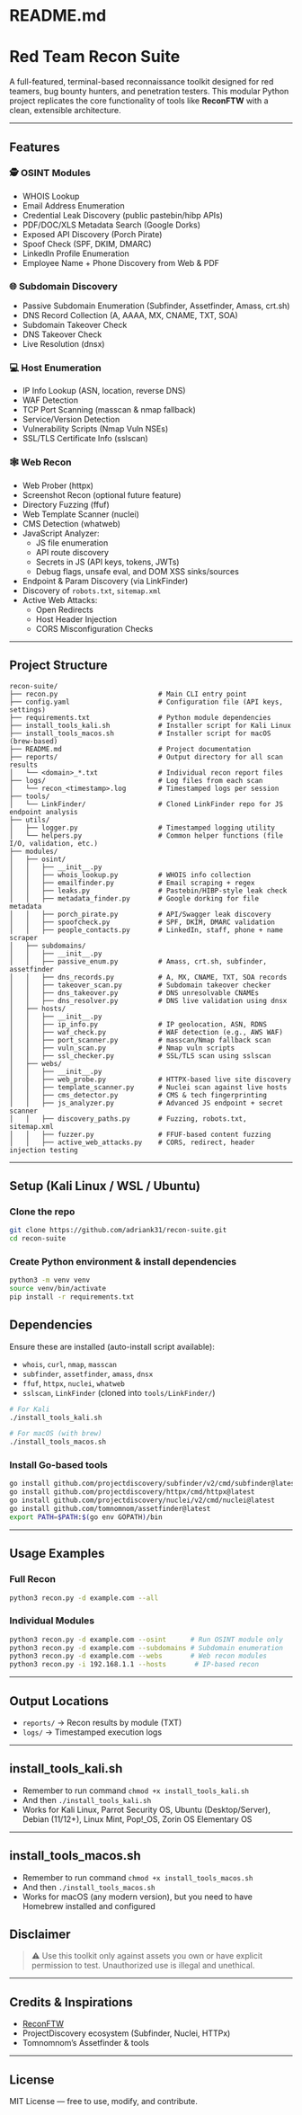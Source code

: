 # README.md
# Red Team Recon Suite

A full-featured, terminal-based reconnaissance toolkit designed for red teamers, bug bounty hunters, and penetration testers. This modular Python project replicates the core functionality of tools like **ReconFTW** with a clean, extensible architecture.

---

## Features

### 🕵️ OSINT Modules
- WHOIS Lookup
- Email Address Enumeration
- Credential Leak Discovery (public pastebin/hibp APIs)
- PDF/DOC/XLS Metadata Search (Google Dorks)
- Exposed API Discovery (Porch Pirate)
- Spoof Check (SPF, DKIM, DMARC)
- LinkedIn Profile Enumeration
- Employee Name + Phone Discovery from Web & PDF

### 🌐 Subdomain Discovery
- Passive Subdomain Enumeration (Subfinder, Assetfinder, Amass, crt.sh)
- DNS Record Collection (A, AAAA, MX, CNAME, TXT, SOA)
- Subdomain Takeover Check
- DNS Takeover Check
- Live Resolution (dnsx)

### 💻 Host Enumeration
- IP Info Lookup (ASN, location, reverse DNS)
- WAF Detection
- TCP Port Scanning (masscan & nmap fallback)
- Service/Version Detection
- Vulnerability Scripts (Nmap Vuln NSEs)
- SSL/TLS Certificate Info (sslscan)

### 🕸 Web Recon
- Web Prober (httpx)
- Screenshot Recon (optional future feature)
- Directory Fuzzing (ffuf)
- Web Template Scanner (nuclei)
- CMS Detection (whatweb)
- JavaScript Analyzer:
  - JS file enumeration
  - API route discovery
  - Secrets in JS (API keys, tokens, JWTs)
  - Debug flags, unsafe eval, and DOM XSS sinks/sources
- Endpoint & Param Discovery (via LinkFinder)
- Discovery of `robots.txt`, `sitemap.xml`
- Active Web Attacks:
  - Open Redirects
  - Host Header Injection
  - CORS Misconfiguration Checks

---

## Project Structure

```
recon-suite/
├── recon.py                         # Main CLI entry point
├── config.yaml                      # Configuration file (API keys, settings)
├── requirements.txt                 # Python module dependencies
├── install_tools_kali.sh            # Installer script for Kali Linux
├── install_tools_macos.sh           # Installer script for macOS (brew-based)
├── README.md                        # Project documentation
├── reports/                         # Output directory for all scan results
│   └── <domain>_*.txt               # Individual recon report files
├── logs/                            # Log files from each scan
│   └── recon_<timestamp>.log        # Timestamped logs per session
├── tools/
│   └── LinkFinder/                  # Cloned LinkFinder repo for JS endpoint analysis
├── utils/
│   ├── logger.py                    # Timestamped logging utility
│   └── helpers.py                   # Common helper functions (file I/O, validation, etc.)
├── modules/
│   ├── osint/
│   │   ├── __init__.py
│   │   ├── whois_lookup.py          # WHOIS info collection
│   │   ├── emailfinder.py           # Email scraping + regex
│   │   ├── leaks.py                 # Pastebin/HIBP-style leak check
│   │   ├── metadata_finder.py       # Google dorking for file metadata
│   │   ├── porch_pirate.py          # API/Swagger leak discovery
│   │   ├── spoofcheck.py            # SPF, DKIM, DMARC validation
│   │   ├── people_contacts.py       # LinkedIn, staff, phone + name scraper
│   ├── subdomains/
│   │   ├── __init__.py
│   │   ├── passive_enum.py          # Amass, crt.sh, subfinder, assetfinder
│   │   ├── dns_records.py           # A, MX, CNAME, TXT, SOA records
│   │   ├── takeover_scan.py         # Subdomain takeover checker
│   │   ├── dns_takeover.py          # DNS unresolvable CNAMEs
│   │   ├── dns_resolver.py          # DNS live validation using dnsx
│   ├── hosts/
│   │   ├── __init__.py
│   │   ├── ip_info.py               # IP geolocation, ASN, RDNS
│   │   ├── waf_check.py             # WAF detection (e.g., AWS WAF)
│   │   ├── port_scanner.py          # masscan/Nmap fallback scan
│   │   ├── vuln_scan.py             # Nmap vuln scripts
│   │   ├── ssl_checker.py           # SSL/TLS scan using sslscan
│   ├── webs/
│   │   ├── __init__.py
│   │   ├── web_probe.py             # HTTPX-based live site discovery
│   │   ├── template_scanner.py      # Nuclei scan against live hosts
│   │   ├── cms_detector.py          # CMS & tech fingerprinting
│   │   ├── js_analyzer.py           # Advanced JS endpoint + secret scanner
│   │   ├── discovery_paths.py       # Fuzzing, robots.txt, sitemap.xml
│   │   ├── fuzzer.py                # FFUF-based content fuzzing
│   │   ├── active_web_attacks.py    # CORS, redirect, header injection testing

```

---

## Setup (Kali Linux / WSL / Ubuntu)

### Clone the repo
```bash
git clone https://github.com/adriank31/recon-suite.git
cd recon-suite
```

### Create Python environment & install dependencies
```bash
python3 -m venv venv
source venv/bin/activate
pip install -r requirements.txt
```

## Dependencies
Ensure these are installed (auto-install script available):
- `whois`, `curl`, `nmap`, `masscan`
- `subfinder`, `assetfinder`, `amass`, `dnsx`
- `ffuf`, `httpx`, `nuclei`, `whatweb`
- `sslscan`, `LinkFinder` (cloned into `tools/LinkFinder/`)

```bash
# For Kali
./install_tools_kali.sh

# For macOS (with brew)
./install_tools_macos.sh
```

### Install Go-based tools
```bash
go install github.com/projectdiscovery/subfinder/v2/cmd/subfinder@latest
go install github.com/projectdiscovery/httpx/cmd/httpx@latest
go install github.com/projectdiscovery/nuclei/v2/cmd/nuclei@latest
go install github.com/tomnomnom/assetfinder@latest
export PATH=$PATH:$(go env GOPATH)/bin
```
---

## Usage Examples

### Full Recon
```bash
python3 recon.py -d example.com --all
```

### Individual Modules
```bash
python3 recon.py -d example.com --osint      # Run OSINT module only
python3 recon.py -d example.com --subdomains # Subdomain enumeration
python3 recon.py -d example.com --webs       # Web recon modules
python3 recon.py -i 192.168.1.1 --hosts       # IP-based recon
```

---

## Output Locations

- `reports/` → Recon results by module (TXT)
- `logs/` → Timestamped execution logs

---


## install_tools_kali.sh
- Remember to run command `chmod +x install_tools_kali.sh`
- And then `./install_tools_kali.sh`
- Works for Kali Linux, Parrot Security OS, Ubuntu (Desktop/Server), Debian (11/12+), Linux Mint, Pop!_OS, Zorin OS Elementary OS

---

## install_tools_macos.sh
- Remember to run command `chmod +x install_tools_macos.sh`
- And then `./install_tools_macos.sh`
- Works for macOS (any modern version), but you need to have Homebrew installed and configured


## Disclaimer
> ⚠️ Use this toolkit only against assets you own or have explicit permission to test. Unauthorized use is illegal and unethical.

---

## Credits & Inspirations
- [ReconFTW](https://github.com/six2dez/reconftw)
- ProjectDiscovery ecosystem (Subfinder, Nuclei, HTTPx)
- Tomnomnom’s Assetfinder & tools

---

## License
MIT License — free to use, modify, and contribute.
